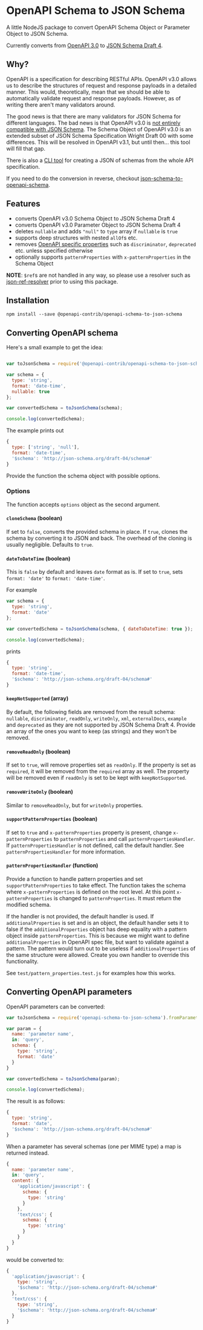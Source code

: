 # OpenAPI Schema to JSON Schema

A little NodeJS package to convert OpenAPI Schema Object or Parameter Object to JSON Schema.

Currently converts from [OpenAPI 3.0](https://github.com/OAI/OpenAPI-Specification/blob/master/versions/3.0.0.md) to [JSON Schema Draft 4](http://json-schema.org/specification-links.html#draft-4).

## Why?

OpenAPI is a specification for describing RESTful APIs. OpenAPI v3.0 allows us to describe the structures of request and response payloads in a detailed manner. This would, theoretically, mean that we should be able to automatically validate request and response payloads. However, as of writing there aren't many validators around.

The good news is that there are many validators for JSON Schema for different languages. The bad news is that OpenAPI v3.0 is [not entirely compatible with JSON Schema](https://stoplight.io/blog/openapi-json-schema/). The Schema Object of OpenAPI v3.0 is an extended subset of JSON Schema Specification Wright Draft 00 with some differences. This will be resolved in OpenAPI v3.1, but until then... this tool will fill that gap.

There is also a [CLI tool](https://github.com/mikunn/openapi2schema) for creating a JSON of schemas from the whole API specification.

If you need to do the conversion in reverse, checkout [json-schema-to-openapi-schema](https://github.com/openapi-contrib/json-schema-to-openapi-schema).

## Features

* converts OpenAPI v3.0 Schema Object to JSON Schema Draft 4
* converts OpenAPI v3.0 Parameter Object to JSON Schema Draft 4
* deletes `nullable` and adds `"null"` to `type` array if `nullable` is `true`
* supports deep structures with nested `allOf`s etc.
* removes [OpenAPI specific properties](https://github.com/OAI/OpenAPI-Specification/blob/master/versions/3.0.0.md#fixed-fields-20) such as `discriminator`, `deprecated` etc. unless specified otherwise
* optionally supports `patternProperties` with `x-patternProperties` in the Schema Object

**NOTE**: `$ref`s are not handled in any way, so please use a resolver such as [json-ref-resolver](https://github.com/stoplightio/json-ref-resolver) prior to using this package.

## Installation

```
npm install --save @openapi-contrib/openapi-schema-to-json-schema
```

## Converting OpenAPI schema

Here's a small example to get the idea:

```js

var toJsonSchema = require('@openapi-contrib/openapi-schema-to-json-schema');

var schema = {
  type: 'string',
  format: 'date-time',
  nullable: true
};

var convertedSchema = toJsonSchema(schema);

console.log(convertedSchema);
```

The example prints out

```js
{
  type: ['string', 'null'],
  format: 'date-time',
  '$schema': 'http://json-schema.org/draft-04/schema#'
}
```

Provide the function the schema object with possible options.

### Options

The function accepts `options` object as the second argument.

#### `cloneSchema` (boolean)

If set to `false`, converts the provided schema in place. If `true`, clones the schema by converting it to JSON and back. The overhead of the cloning is usually negligible. Defaults to `true`.

#### `dateToDateTime` (boolean)

This is `false` by default and leaves `date` format as is. If set to `true`, sets `format: 'date'` to `format: 'date-time'`.

For example

```js
var schema = {
  type: 'string',
  format: 'date'
};

var convertedSchema = toJsonSchema(schema, { dateToDateTime: true });

console.log(convertedSchema);
```

prints

```js
{
  type: 'string',
  format: 'date-time',
  '$schema': 'http://json-schema.org/draft-04/schema#'
}
```

#### `keepNotSupported` (array)

By default, the following fields are removed from the result schema: `nullable`, `discriminator`, `readOnly`, `writeOnly`, `xml`, `externalDocs`, `example` and `deprecated` as they are not supported by JSON Schema Draft 4. Provide an array of the ones you want to keep (as strings) and they won't be removed.

#### `removeReadOnly` (boolean)

If set to `true`, will remove properties set as `readOnly`. If the property is set as `required`, it will be removed from the `required` array as well. The property will be removed even if `readOnly` is set to be kept with `keepNotSupported`.

#### `removeWriteOnly` (boolean)

Similar to `removeReadOnly`, but for `writeOnly` properties.

#### `supportPatternProperties` (boolean)

If set to `true` and `x-patternProperties` property is present, change `x-patternProperties` to `patternProperties` and call `patternPropertiesHandler`. If `patternPropertiesHandler` is not defined, call the default handler. See `patternPropertiesHandler` for more information.

#### `patternPropertiesHandler` (function)

Provide a function to handle pattern properties and set `supportPatternProperties` to take effect. The function takes the schema where `x-patternProperties` is defined on the root level. At this point `x-patternProperties` is changed to `patternProperties`. It must return the modified schema.

If the handler is not provided, the default handler is used. If `additionalProperties` is set and is an object, the default handler sets it to false if the `additionalProperties` object has deep equality with a pattern object inside `patternProperties`. This is because we might want to define `additionalProperties` in OpenAPI spec file, but want to validate against a pattern. The pattern would turn out to be useless if `additionalProperties` of the same structure were allowed. Create you own handler to override this functionality.

See `test/pattern_properties.test.js` for examples how this works.

## Converting OpenAPI parameters

OpenAPI parameters can be converted:

```js
var toJsonSchema = require('openapi-schema-to-json-schema').fromParameter;

var param = {
  name: 'parameter name',
  in: 'query',
  schema: {
    type: 'string',
    format: 'date'
  }
}

var convertedSchema = toJsonSchema(param);

console.log(convertedSchema);
```

The result is as follows:

```js
{
  type: 'string',
  format: 'date',
  '$schema': 'http://json-schema.org/draft-04/schema#'
}
```

When a parameter has several schemas (one per MIME type) a map is returned instead.

```js
{
  name: 'parameter name',
  in: 'query',
  content: {
    'application/javascript': {
      schema: {
        type: 'string'
      }
    },
    'text/css': {
      schema: {
        type: 'string'
      }
    }
  }
}
```

would be converted to:

```js
{
  'application/javascript': {
    type: 'string',
    '$schema': 'http://json-schema.org/draft-04/schema#'
  },
  'text/css': {
    type: 'string',
    '$schema': 'http://json-schema.org/draft-04/schema#'
  }
}
```
